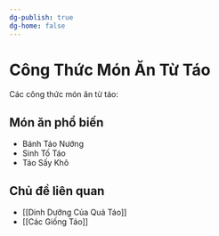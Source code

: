 ```yaml
---
dg-publish: true
dg-home: false
---
```

# Công Thức Món Ăn Từ Táo
Các công thức món ăn từ táo:

## Món ăn phổ biến
- Bánh Táo Nướng
- Sinh Tố Táo
- Táo Sấy Khô

## Chủ đề liên quan
- [[Dinh Dưỡng Của Quả Táo]]
- [[Các Giống Táo]]
